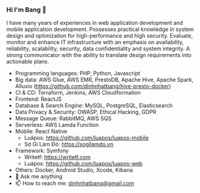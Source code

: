 ### Hi I'm Bang 👋

I have many years of experiences in web application development and mobile application development. Possesses practical knowledge in system design and optimization for high-performance and high security. Evaluate, monitor and enhance IT infrastructure with an emphasis on availability, reliability, scalability, security, data confidentiality and system integrity. A strong communicator with the ability to translate design requirements into actionable plans.
* Programming languages: PHP, Python, Javascript
* Big data: AWS Glue, AWS EMR, PrestoDB, Apache Hive, Apache Spark, Alluxio (https://github.com/dinhnhatbang/hive-presto-docker)
* CI & CD: Terraform, Jenkins, AWS Cloudformation
* Frontend: ReactJS
* Database & Search Engine: MySQL, PostgreSQL, Elasticsearch 
* Data Privacy & Security: OWASP, Ethical Hacking, GDPR
* Message Queue: RabbitMQ, AWS SQS
* Serverless: AWS Lamda Function
* Mobile: React Native
    * Luápos: https://github.com/luapos/luapos-mobile
    * Sợ Gì Làm Đó: https://sogilamdo.vn
* Framework: Symfony
    * Writetf: https://writetf.com
    * Luápos: https://github.com/luapos/luapos-web
* Others: Docker, Android Studio, Xcode, Kibana
* 💬 Ask me anything
* 📫 How to reach me: dinhnhatbang@gmail.com
